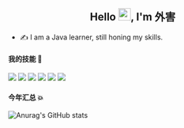 <!-- 标题 + 个人描述, emoji 取自: http://emojihomepage.com -->
<p align="center">
  <h2 height="150px" align="center">
    Hello <img src="https://cdn.jsdelivr.net/gh/MaleWeb/picture/images/techblog/hi.gif" width="25">, I'm 外害
  </h2>
</p>

- ✍ I am a Java learner, still honing my skills.
<!--- 🏋 I'm passionate about fitness, and it pays off ~
- 👨‍💻 I'm passionate about coding and have been developing my skill ~
- 👻 I love to share, and currently share technical articles at [juejin](https://juejin.cn/user/4459274891717223)
- ⛺️ I have a private site: [kunlunxu](https://kunlunxu.cc), you're welcome to come! ~
- 📨 My email address is `moyuanjun@kunlunxu.cc` Welcome to contact me 👏🏻 ~--!>

<!-- 
  技术栈标签, 小标签来自: https://shields.io/
  1. shields 链接格式: https://img.shields.io/badge/-{标签文本}-{标签背景色}?style={标签类型}&logo={标签前面 Logo}&logoColor={Logo 颜色}
  2. shields 可选 Logo 列表参考: https://github.com/simple-icons/simple-icons/blob/develop/slugs.md
-->
<p align="left">
  <h4>我的技能 🤞</h4>
</p>
<div align="left">
  <img src="https://img.shields.io/badge/-Java-red?style=flat&logo=java&logoColor=white">
  <img src="https://img.shields.io/badge/-Spring-0fdb27?style=flat&logo=Spring&logoColor=white">
  <img src="https://img.shields.io/badge/-MySQL-2b6dbf?style=flat&logo=Mysql&logoColor=white">
  <img src="https://img.shields.io/badge/-Redis-cf1322?style=flat&logo=redis&logoColor=white">
  <img src="https://img.shields.io/badge/-Vue-3C873A?style=flat&logo=Vue.js&logoColor=white">
  <img src="https://img.shields.io/badge/-Git-ee462c?style=flat&logo=git&logoColor=white">
</div>

<p align="left">
  <h4>今年汇总 💥</h4>
</p>

![Anurag's GitHub stats](https://github-readme-stats.vercel.app/api?username=ywaihai&show_icons=true&theme=radical)
